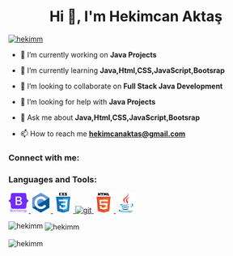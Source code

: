 <h1 align="center">Hi 👋, I'm Hekimcan Aktaş</h1>

<p align="left"> <a href="https://github.com/ryo-ma/github-profile-trophy"><img src="https://github-profile-trophy.vercel.app/?username=hekimm" alt="hekimm" /></a> </p>

- 🔭 I’m currently working on **Java Projects**

- 🌱 I’m currently learning **Java,Html,CSS,JavaScript,Bootsrap**

- 👯 I’m looking to collaborate on **Full Stack Java Development**

- 🤝 I’m looking for help with **Java Projects**

- 💬 Ask me about **Java,Html,CSS,JavaScript,Bootsrap**

- 📫 How to reach me **hekimcanaktas@gmail.com**

<h3 align="left">Connect with me:</h3>
<p align="left">
</p>

<h3 align="left">Languages and Tools:</h3>
<p align="left"> <a href="https://getbootstrap.com" target="_blank" rel="noreferrer"> <img src="https://raw.githubusercontent.com/devicons/devicon/master/icons/bootstrap/bootstrap-plain-wordmark.svg" alt="bootstrap" width="40" height="40"/> </a> <a href="https://www.cprogramming.com/" target="_blank" rel="noreferrer"> <img src="https://raw.githubusercontent.com/devicons/devicon/master/icons/c/c-original.svg" alt="c" width="40" height="40"/> </a> <a href="https://www.w3schools.com/css/" target="_blank" rel="noreferrer"> <img src="https://raw.githubusercontent.com/devicons/devicon/master/icons/css3/css3-original-wordmark.svg" alt="css3" width="40" height="40"/> </a> <a href="https://git-scm.com/" target="_blank" rel="noreferrer"> <img src="https://www.vectorlogo.zone/logos/git-scm/git-scm-icon.svg" alt="git" width="40" height="40"/> </a> <a href="https://www.w3.org/html/" target="_blank" rel="noreferrer"> <img src="https://raw.githubusercontent.com/devicons/devicon/master/icons/html5/html5-original-wordmark.svg" alt="html5" width="40" height="40"/> </a> <a href="https://www.java.com" target="_blank" rel="noreferrer"> <img src="https://raw.githubusercontent.com/devicons/devicon/master/icons/java/java-original.svg" alt="java" width="40" height="40"/> </a> </p>

<p><img align="left" src="https://github-readme-stats.vercel.app/api/top-langs?username=hekimm&show_icons=true&locale=en&layout=compact" alt="hekimm" /></p>

<p>&nbsp;<img align="center" src="https://github-readme-stats.vercel.app/api?username=hekimm&show_icons=true&locale=en" alt="hekimm" /></p>

<p><img align="center" src="https://github-readme-streak-stats.herokuapp.com/?user=hekimm&" alt="hekimm" /></p>
